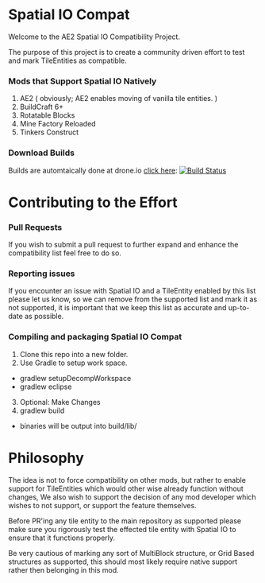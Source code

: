 Spatial IO Compat
=========================

Welcome to the AE2 Spatial IO Compatibility Project.

The purpose of this project is to create a community driven effort to test and mark TileEntities as compatible.

### Mods that Support Spatial IO Natively

1. AE2 ( obviously; AE2 enables moving of vanilla tile entities. )
2. BuildCraft 6+
3. Rotatable Blocks
4. Mine Factory Reloaded
5. Tinkers Construct

### Download Builds
Builds are automtaically done at drone.io [click here](https://drone.io/github.com/AlgorithmX2/SpatialIO-Compat/files): [![Build Status](https://drone.io/github.com/AlgorithmX2/SpatialIO-Compat/status.png)](https://drone.io/github.com/AlgorithmX2/SpatialIO-Compat/latest)

Contributing to the Effort
=========================

### Pull Requests
If you wish to submit a pull request to further expand and enhance the compatibility list feel free to do so.

### Reporting issues
If you encounter an issue with Spatial IO and a TileEntity enabled by this list please let us know, so we can remove from the supported list and mark it as not supported, it is important that we keep this list as accurate and up-to-date as possible.

### Compiling and packaging Spatial IO Compat
1. Clone this repo into a new folder.
2. Use Gradle to setup work space.
 * gradlew setupDecompWorkspace
 * gradlew eclipse
3. Optional: Make Changes
4. gradlew build
 * binaries will be output into build/lib/

Philosophy
=========================

The idea is not to force compatibility on other mods, but rather to enable support for TileEntities which would other wise already function without changes, We also wish to support the decision of any mod developer which wishes to not support, or support the feature themselves.

Before PR'ing any tile entity to the main repository as supported please make sure you rigorously test the effected tile entity with Spatial IO to ensure that it functions properly.

Be very cautious of marking any sort of MultiBlock structure, or Grid Based structures as supported, this should most likely require native support rather then belonging in this mod.
